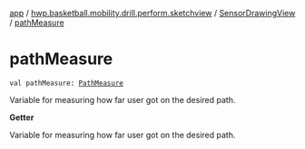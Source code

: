 [app](../../index.md) / [hwp.basketball.mobility.drill.perform.sketchview](../index.md) / [SensorDrawingView](index.md) / [pathMeasure](.)

# pathMeasure

`val pathMeasure: `[`PathMeasure`](https://developer.android.com/reference/android/graphics/PathMeasure.html)

Variable for measuring how far user got on the desired path.

**Getter**

Variable for measuring how far user got on the desired path.

